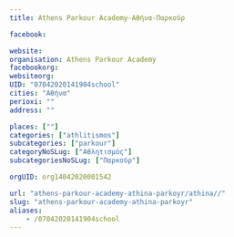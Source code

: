 ```yaml
---
title: Athens Parkour Academy-Αθήνα-Παρκούρ

facebook:

website:
organisation: Athens Parkour Academy
facebookorg:
websiteorg:
UID: "07042020141904school"
cities: "Αθήνα"
perioxi: ""
address: ""

places: [""]
categories: ["athlitismos"]
subcategories: ["parkour"]
categoryNoSLug: ["Αθλητισμός"]
subcategoriesNoSLug: ["Παρκούρ"]

orgUID: org14042020001542

url: "athens-parkour-academy-athina-parkoyr/athina//"
slug: "athens-parkour-academy-athina-parkoyr"
aliases:
    - /07042020141904school
---
```





